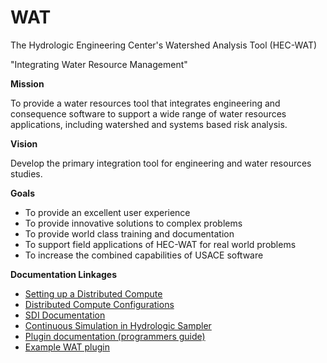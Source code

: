# WAT
The Hydrologic Engineering Center's Watershed Analysis Tool (HEC-WAT)

"Integrating Water Resource Management"

**Mission**

To provide a water resources tool that integrates engineering and consequence software to support a wide range of water resources applications, including watershed and systems based risk analysis.

**Vision**

Develop the primary integration tool for engineering and water resources studies.

**Goals**
- To provide an excellent user experience
- To provide innovative solutions to complex problems
- To provide world class training and documentation
- To support field applications of HEC-WAT for real world problems
- To increase the combined capabilities of USACE software



**Documentation Linkages**

- [Setting up a Distributed Compute](SettingUpDistributedComputes.md)
- [Distributed Compute Configurations](DistributedComputeConfiguration.md)
- [SDI Documentation](https://hydrologicengineeringcenter.github.io/SDI/)
- [Continuous Simulation in Hydrologic Sampler](HydrologicSampler.md)
- [Plugin documentation (programmers guide)](PluginDocumentation.md)
- [Example WAT plugin](https://github.com/HydrologicEngineeringCenter/BasicPlugin)

